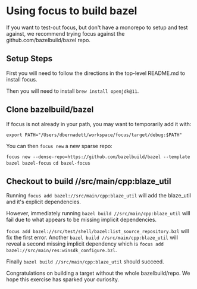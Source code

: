 # Using focus to build bazel
If you want to test-out focus, but don't have a monorepo to setup and test against, we recommend trying focus against the github.com/bazelbuild/bazel repo.

## Setup Steps
First you will need to follow the directions in the top-level README.md to install focus.

Then you will need to install `brew install openjdk@11`.

## Clone bazelbuild/bazel
If focus is not already in your path, you may want to temporarily add it with:

`export PATH="/Users/dbernadett/workspace/focus/target/debug:$PATH"`

You can then `focus new` a new sparse repo:

`focus new --dense-repo=https://github.com/bazelbuild/bazel --template bazel bazel-focus`
`cd bazel-focus`

## Checkout to build //src/main/cpp:blaze_util
Running `focus add bazel://src/main/cpp:blaze_util` will add the blaze_util and it's explicit dependencies.

However, immediately running `bazel build //src/main/cpp:blaze_util` will fail due to what appears to be missing implicit dependencies.

`focus add bazel://src/test/shell/bazel:list_source_repository.bzl` will fix the first error. Another `bazel build //src/main/cpp:blaze_util` will reveal a second missing implicit dependency which is `focus add bazel://src/main/res:winsdk_configure.bzl`.

Finally `bazel build //src/main/cpp:blaze_util` should succeed.

Congratulations on building a target without the whole bazelbuild/repo. We hope this exercise has sparked your curiosity.
